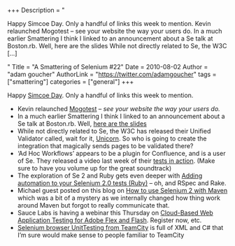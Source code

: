 +++
Description = "<p>Happy Simcoe Day. Only a handful of links this week to mention. Kevin relaunched Mogotest – see your website the way your users do. In a much earlier Smattering I think I linked to an announcement about a Se talk at Boston.rb. Well, here are the slides While not directly related to Se, the W3C […]</p>"
Title = "A Smattering of Selenium #22"
Date = 2010-08-02
Author = "adam goucher"
AuthorLink = "https://twitter.com/adamgoucher"
tags = ["smattering"]
categories = ["general"]
+++

<p>Happy <a href="http://en.wikipedia.org/wiki/John_Graves_Simcoe">Simcoe Day</a>.  Only a handful of links this week to mention.<br />
</p>
<ul>
<li>Kevin relaunched <a href="http://mogotest.com">Mogotest</a> &#8211; <i>see your website the way your users do.</i></li>
<li>In a much earlier Smattering I think I linked to an announcement about a Se talk at Boston.rb. Well, <a href="http://blog.darnowsky.com/2010/07/27/slides-from-selenium-presentation-at-bostonrb.html">here are the slides</a></li>
<li>While not directly related to Se, the W3C has released their Unified Validator called, wait for it, <a href="http://validator.w3.org/unicorn/">Unicorn</a>. So who is going to create the integration that magically sends pages to be validated there?</li>
<li>&#8216;Ad Hoc Workflows&#8217; appears to be a plugin for Confluence, and is a user of Se. They released a video last week of their <a href="http://www.adhocworkflows.com/display/WWW/2010/07/23/How+we+use+Selenium+to+test+Ad+hoc+Workflows">tests in action</a>. (Make sure to have you volume up for the great soundtrack)</li>
<li>The exploration of Se 2 and Ruby gets even deeper with <a href="http://mountaintroll.blogspot.com/2010/07/adding-automation-to-your-selenium-20.html">Adding automation to your Selenium 2.0 tests (Ruby)</a> &#8211; oh, and RSpec and Rake.</li>
<li>Michael guest posted on this blog on <a href="http://seleniumhq.wordpress.com/2010/07/30/how-to-use-selenium-2-with-maven/">How to use Selenium 2 with Maven</a> which was a bit of a mystery as we internally changed how thing work around Maven but forgot to really communicate that.</li>
<li>Sauce Labs is having a webinar this Thursday on <a href="https://www1.gotomeeting.com/register/244624344">Cloud-Based Web Application Testing for Adobe Flex and Flash</a>. Register now, etc.</li>
<li><a href="http://kristjansson.us/?p=947">Selenium browser UnitTesting from TeamCity</a> is full of XML and C# that I&#8217;m sure would make sense to people familiar to TeamCity</li>
</ul>

